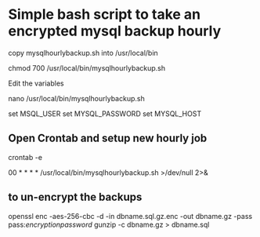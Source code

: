 # Simple bash script to take an encrypted mysql backup hourly #

copy mysqlhourlybackup.sh into /usr/local/bin

chmod 700 /usr/local/bin/mysqlhourlybackup.sh


Edit the variables 

nano /usr/local/bin/mysqlhourlybackup.sh

set MSQL_USER
set MYSQL_PASSWORD
set MYSQL_HOST

## Open Crontab and setup new hourly job ##

crontab -e

00 * * * * /usr/local/bin/mysqlhourlybackup.sh >/dev/null 2>&


## to un-encrypt the backups ##

openssl enc -aes-256-cbc -d -in dbname.sql.gz.enc -out dbname.gz -pass pass:*encryptionpassword* 
gunzip -c dbname.gz > dbname.sql

